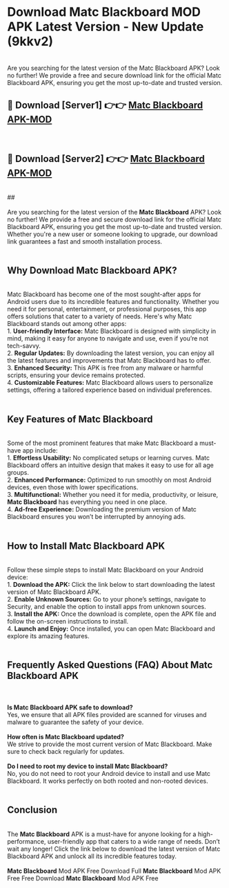 # Download Matc Blackboard MOD APK Latest Version - New Update (9kkv2)<br>
<br>
Are you searching for the latest version of the Matc Blackboard APK? Look no further! We provide a free and secure download link for the official Matc Blackboard APK, ensuring you get the most up-to-date and trusted version.
 <br>

##  🔴 Download [Server1] 👉👉 <a href="https://download.123hd.live?title=Matc Blackboard">Matc Blackboard APK-MOD</a><br>
  <br>

##  🔴 Download [Server2] 👉👉 <a href="https://download.123hd.live?title=Matc Blackboard">Matc Blackboard APK-MOD</a><br>
  <br>
  ##
  <br>
  <br>
Are you searching for the latest version of the <strong>Matc Blackboard</strong> APK? Look no further! We provide a free and secure download link for the official Matc Blackboard APK, ensuring you get the most up-to-date and trusted version. Whether you're a new user or someone looking to upgrade, our download link guarantees a fast and smooth installation process.
<br><br>
<h2><strong>Why Download Matc Blackboard APK?</strong></h2>
<br>
Matc Blackboard has become one of the most sought-after apps for Android users due to its incredible features and functionality. Whether you need it for personal, entertainment, or professional purposes, this app offers solutions that cater to a variety of needs. Here's why Matc Blackboard stands out among other apps:
<br>
1. <strong>User-friendly Interface:</strong> Matc Blackboard is designed with simplicity in mind, making it easy for anyone to navigate and use, even if you’re not tech-savvy.
<br>
2. <strong>Regular Updates:</strong> By downloading the latest version, you can enjoy all the latest features and improvements that Matc Blackboard has to offer.
<br>
3. <strong>Enhanced Security:</strong> This APK is free from any malware or harmful scripts, ensuring your device remains protected.
<br>
4. <strong>Customizable Features:</strong> Matc Blackboard allows users to personalize settings, offering a tailored experience based on individual preferences.
<br><br>
<h2><strong>Key Features of Matc Blackboard</strong></h2>
<br>
Some of the most prominent features that make Matc Blackboard a must-have app include:
<br>
1. <strong>Effortless Usability:</strong> No complicated setups or learning curves. Matc Blackboard offers an intuitive design that makes it easy to use for all age groups.
<br>
2. <strong>Enhanced Performance:</strong> Optimized to run smoothly on most Android devices, even those with lower specifications.
<br>
3. <strong>Multifunctional:</strong> Whether you need it for media, productivity, or leisure, <strong>Matc Blackboard</strong> has everything you need in one place.
<br>
4. <strong>Ad-free Experience:</strong> Downloading the premium version of Matc Blackboard ensures you won’t be interrupted by annoying ads.
<br><br>
<h2><strong>How to Install Matc Blackboard APK</strong></h2>
<br>
Follow these simple steps to install Matc Blackboard on your Android device:
<br>
1. <strong>Download the APK:</strong> Click the link below to start downloading the latest version of Matc Blackboard APK.
<br>
2. <strong>Enable Unknown Sources:</strong> Go to your phone’s settings, navigate to Security, and enable the option to install apps from unknown sources.
<br>
3. <strong>Install the APK:</strong> Once the download is complete, open the APK file and follow the on-screen instructions to install.
<br>
4. <strong>Launch and Enjoy:</strong> Once installed, you can open Matc Blackboard and explore its amazing features.
<br><br>
<h2><strong>Frequently Asked Questions (FAQ) About Matc Blackboard APK</strong></h2>
<br><br>
<strong>Is Matc Blackboard APK safe to download?</strong>
<br>
Yes, we ensure that all APK files provided are scanned for viruses and malware to guarantee the safety of your device.
<br><br>
<strong>How often is Matc Blackboard updated?</strong>
<br>
We strive to provide the most current version of Matc Blackboard. Make sure to check back regularly for updates.
<br><br>
<strong>Do I need to root my device to install Matc Blackboard?</strong>
<br>
No, you do not need to root your Android device to install and use Matc Blackboard. It works perfectly on both rooted and non-rooted devices.
<br><br>
<h2><strong>Conclusion</strong></h2>
<br>
The <strong>Matc Blackboard</strong> APK is a must-have for anyone looking for a high-performance, user-friendly app that caters to a wide range of needs. Don’t wait any longer! Click the link below to download the latest version of Matc Blackboard APK and unlock all its incredible features today.
<br><br>
<strong>Matc Blackboard</strong> Mod APK Free Download Full <strong>Matc Blackboard</strong> Mod APK Free Free Download <strong>Matc Blackboard</strong> Mod APK Free